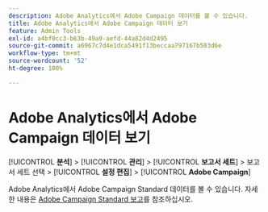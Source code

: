 ```yaml
---
description: Adobe Analytics에서 Adobe Campaign 데이터를 볼 수 있습니다.
title: Adobe Analytics에서 Adobe Campaign 데이터 보기
feature: Admin Tools
exl-id: a4bf0cc3-b63b-49a9-aefd-44a82d4d2495
source-git-commit: a6967c7d4e1dca5491f13beccaa797167b503d6e
workflow-type: tm+mt
source-wordcount: '52'
ht-degree: 100%

---
```


# Adobe Analytics에서 Adobe Campaign 데이터 보기

[!UICONTROL **분석**] > [!UICONTROL **관리**] > [!UICONTROL **보고서 세트**] > 보고서 세트 선택 > [!UICONTROL **설정 편집**] > [!UICONTROL **Adobe Campaign**]

Adobe Analytics에서 Adobe Campaign Standard 데이터를 볼 수 있습니다. 자세한 내용은 [Adobe Campaign Standard 보고](/help/integrate/adobe-campaign.md)를 참조하십시오.
